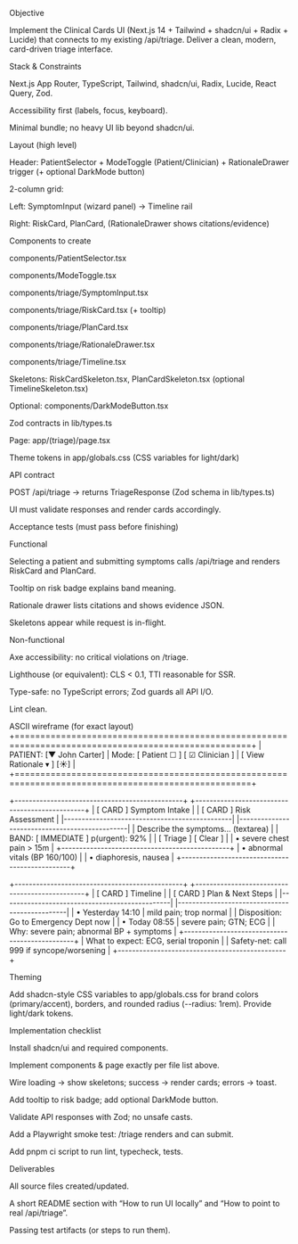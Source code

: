 Objective

Implement the Clinical Cards UI (Next.js 14 + Tailwind + shadcn/ui + Radix + Lucide) that connects to my existing /api/triage. Deliver a clean, modern, card-driven triage interface.

Stack & Constraints

Next.js App Router, TypeScript, Tailwind, shadcn/ui, Radix, Lucide, React Query, Zod.

Accessibility first (labels, focus, keyboard).

Minimal bundle; no heavy UI lib beyond shadcn/ui.

Layout (high level)

Header: PatientSelector + ModeToggle (Patient/Clinician) + RationaleDrawer trigger (+ optional DarkMode button)

2-column grid:

Left: SymptomInput (wizard panel) → Timeline rail

Right: RiskCard, PlanCard, (RationaleDrawer shows citations/evidence)

Components to create

components/PatientSelector.tsx

components/ModeToggle.tsx

components/triage/SymptomInput.tsx

components/triage/RiskCard.tsx (+ tooltip)

components/triage/PlanCard.tsx

components/triage/RationaleDrawer.tsx

components/triage/Timeline.tsx

Skeletons: RiskCardSkeleton.tsx, PlanCardSkeleton.tsx (optional TimelineSkeleton.tsx)

Optional: components/DarkModeButton.tsx

Zod contracts in lib/types.ts

Page: app/(triage)/page.tsx

Theme tokens in app/globals.css (CSS variables for light/dark)

API contract

POST /api/triage → returns TriageResponse (Zod schema in lib/types.ts)

UI must validate responses and render cards accordingly.

Acceptance tests (must pass before finishing)

Functional

Selecting a patient and submitting symptoms calls /api/triage and renders RiskCard and PlanCard.

Tooltip on risk badge explains band meaning.

Rationale drawer lists citations and shows evidence JSON.

Skeletons appear while request is in-flight.

Non-functional

Axe accessibility: no critical violations on /triage.

Lighthouse (or equivalent): CLS < 0.1, TTI reasonable for SSR.

Type-safe: no TypeScript errors; Zod guards all API I/O.

Lint clean.

ASCII wireframe (for exact layout)
+====================================================================================================+
|  PATIENT: [▼ John Carter]   |  Mode: [ Patient ☐ ] [ ☑ Clinician ]   |  [ View Rationale ▾ ]  [☀] |
+====================================================================================================+

+-----------------------------------------------+  +-----------------------------------------------+
| [ CARD ] Symptom Intake                       |  | [ CARD ] Risk Assessment                      |
|-----------------------------------------------|  |-----------------------------------------------|
|  Describe the symptoms... (textarea)          |  |  BAND: [ IMMEDIATE ]   p(urgent): 92%         |
|  [ Triage ]   [ Clear ]                       |  |  • severe chest pain > 15m                    |
+-----------------------------------------------+  |  • abnormal vitals (BP 160/100)               |
                                                    |  • diaphoresis, nausea                        |
                                                    +-----------------------------------------------+

+-----------------------------------------------+  +-----------------------------------------------+
| [ CARD ] Timeline                             |  | [ CARD ] Plan & Next Steps                    |
|-----------------------------------------------|  |-----------------------------------------------|
|  • Yesterday 14:10 | mild pain; trop normal   |  | Disposition: Go to Emergency Dept now         |
|  • Today 08:55     | severe pain; GTN; ECG    |  | Why: severe pain; abnormal BP + symptoms      |
+-----------------------------------------------+  | What to expect: ECG, serial troponin          |
                                                   | Safety-net: call 999 if syncope/worsening     |
                                                   +-----------------------------------------------+

Theming

Add shadcn-style CSS variables to app/globals.css for brand colors (primary/accent), borders, and rounded radius (--radius: 1rem). Provide light/dark tokens.

Implementation checklist

 Install shadcn/ui and required components.

 Implement components & page exactly per file list above.

 Wire loading → show skeletons; success → render cards; errors → toast.

 Add tooltip to risk badge; add optional DarkMode button.

 Validate API responses with Zod; no unsafe casts.

 Add a Playwright smoke test: /triage renders and can submit.

 Add pnpm ci script to run lint, typecheck, tests.

Deliverables

All source files created/updated.

A short README section with “How to run UI locally” and “How to point to real /api/triage”.

Passing test artifacts (or steps to run them).